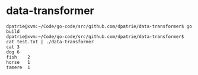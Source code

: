 data-transformer
================

    dpatrie@xvm:~/Code/go-code/src/github.com/dpatrie/data-transformer$ go build
    dpatrie@xvm:~/Code/go-code/src/github.com/dpatrie/data-transformer$ cat test.txt | ./data-transformer
    cat 3
    dog 6
    fish    2
    horse   1
    tamere  1
